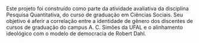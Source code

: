 Este projeto foi construído como parte da atividade avaliativa da disciplina Pesquisa Quantitativa, do curso de graduação em Ciências Sociais. Seu objetivo é aferir a correlação entre a identidade de gênero dos discentes de cursos de graduação do campus A. C. Simões da UFAL e o alinhamento ideológico com o modelo de democracia de Robert Dahl.